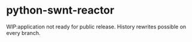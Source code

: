 # python-swnt-reactor
WIP:application not ready for public release. History rewrites possible on every branch.
